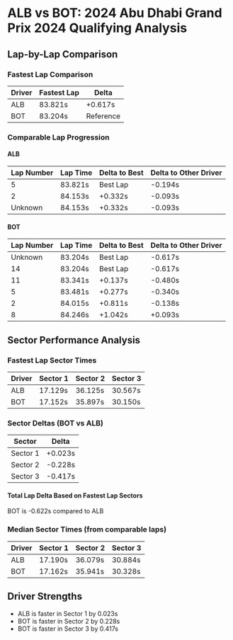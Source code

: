 # ALB vs BOT: 2024 Abu Dhabi Grand Prix 2024 Qualifying Analysis

## Lap-by-Lap Comparison

### Fastest Lap Comparison
|Driver|Fastest Lap|Delta|
|------|-----------|-----|
|ALB|83.821s|+0.617s|
|BOT|83.204s|Reference|

### Comparable Lap Progression

#### ALB
|Lap Number|Lap Time|Delta to Best|Delta to Other Driver|
|----------|--------|-------------|-------------------|
|5|83.821s|Best Lap|-0.194s|
|2|84.153s|+0.332s|-0.093s|
|Unknown|84.153s|+0.332s|-0.093s|

#### BOT
|Lap Number|Lap Time|Delta to Best|Delta to Other Driver|
|----------|--------|-------------|-------------------|
|Unknown|83.204s|Best Lap|-0.617s|
|14|83.204s|Best Lap|-0.617s|
|11|83.341s|+0.137s|-0.480s|
|5|83.481s|+0.277s|-0.340s|
|2|84.015s|+0.811s|-0.138s|
|8|84.246s|+1.042s|+0.093s|

## Sector Performance Analysis

### Fastest Lap Sector Times
|Driver|Sector 1|Sector 2|Sector 3|
|------|--------|--------|--------|
|ALB|17.129s|36.125s|30.567s|
|BOT|17.152s|35.897s|30.150s|

### Sector Deltas (BOT vs ALB)
|Sector|Delta|
|------|-----|
|Sector 1|+0.023s|
|Sector 2|-0.228s|
|Sector 3|-0.417s|

#### Total Lap Delta Based on Fastest Lap Sectors
BOT is -0.622s compared to ALB

### Median Sector Times (from comparable laps)
|Driver|Sector 1|Sector 2|Sector 3|
|------|--------|--------|--------|
|ALB|17.190s|36.079s|30.884s|
|BOT|17.162s|35.941s|30.328s|

## Driver Strengths
- ALB is faster in Sector 1 by 0.023s
- BOT is faster in Sector 2 by 0.228s
- BOT is faster in Sector 3 by 0.417s